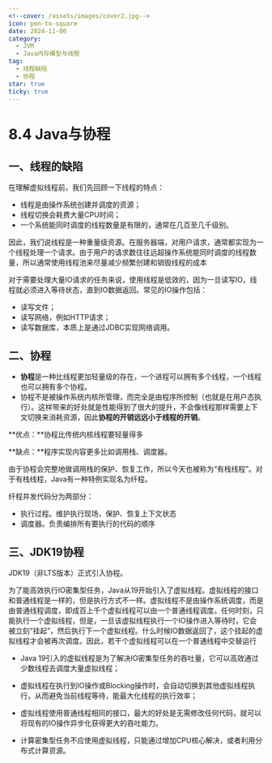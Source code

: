 ```yaml
---
<!--cover: /assets/images/cover2.jpg-->
icon: pen-to-square
date: 2024-11-06
category:
  - JVM
  - Java内存模型与线程
tag:
  - 线程缺陷
  - 协程
star: true
ticky: true
---
```

# 8.4 Java与协程

## 一、线程的缺陷

在理解虚拟线程前，我们先回顾一下线程的特点：

- 线程是由操作系统创建并调度的资源；
- 线程切换会耗费大量CPU时间；
- 一个系统能同时调度的线程数量是有限的，通常在几百至几千级别。

因此，我们说线程是一种重量级资源。在服务器端，对用户请求，通常都实现为一个线程处理一个请求。由于用户的请求数往往远超操作系统能同时调度的线程数量，所以通常使用线程池来尽量减少频繁创建和销毁线程的成本

对于需要处理大量IO请求的任务来说，使用线程是低效的，因为一旦读写IO，线程就必须进入等待状态，直到IO数据返回。常见的IO操作包括：

- 读写文件；
- 读写网络，例如HTTP请求；
- 读写数据库，本质上是通过JDBC实现网络调用。

## 二、协程

- **协程**是一种比线程更加轻量级的存在，一个进程可以拥有多个线程，一个线程也可以拥有多个协程。
- 协程不是被操作系统内核所管理，而完全是由程序所控制（也就是在用户态执行）。这样带来的好处就是性能得到了很大的提升，不会像线程那样需要上下文切换来消耗资源，因此**协程的开销远远小于线程的开销**。

**优点：**协程比传统内核线程要轻量得多

**缺点：**程序实现内容更多比如调用栈、调度器。

由于协程会完整地做调用栈的保护、恢复工作，所以今天也被称为“有栈线程”。对于有栈线程，Java有一种特例实现名为纤程。

纤程并发代码分为两部分：

- 执行过程。维护执行现场，保护、恢复上下文状态
- 调度器。负责编排所有要执行的代码的顺序

## 三、JDK19协程

JDK19（非LTS版本）正式引入协程。

为了能高效执行IO密集型任务，Java从19开始引入了虚拟线程。虚拟线程的接口和普通线程是一样的，但是执行方式不一样。虚拟线程不是由操作系统调度，而是由普通线程调度，即成百上千个虚拟线程可以由一个普通线程调度。任何时刻，只能执行一个虚拟线程，但是，一旦该虚拟线程执行一个IO操作进入等待时，它会被立刻“挂起”，然后执行下一个虚拟线程。什么时候IO数据返回了，这个挂起的虚拟线程才会被再次调度。因此，若干个虚拟线程可以在一个普通线程中交替运行

- Java 19引入的虚拟线程是为了解决IO密集型任务的吞吐量，它可以高效通过少数线程去调度大量虚拟线程；

- 虚拟线程在执行到IO操作或Blocking操作时，会自动切换到其他虚拟线程执行，从而避免当前线程等待，能最大化线程的执行效率；

- 虚拟线程使用普通线程相同的接口，最大的好处是无需修改任何代码，就可以将现有的IO操作异步化获得更大的吞吐能力。

- 计算密集型任务不应使用虚拟线程，只能通过增加CPU核心解决，或者利用分布式计算资源。











